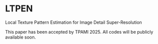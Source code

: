# LTPEN
Local Texture Pattern Estimation for Image Detail Super-Resolution


This paper has been accepted by TPAMI 2025.
All codes will be publicly available soon.

